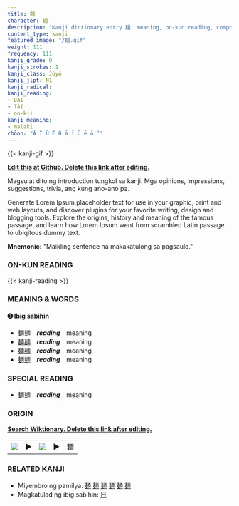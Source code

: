 ```yaml
---
title: 麺
character: 麺
description: "Kanji dictionary entry 麺: meaning, on-kun reading, compounds, origin, related kanji"
content_type: kanji
featured_image: "/麺.gif"
weight: 111
frequency: 111
kanji_grade: 9
kanji_strokes: 1
kanji_class: Jōyō
kanji_jlpt: N1
kanji_radical: 
kanji_reading: 
- DAI
- TAI
- oo-kii
kanji_meaning:
- malaki
chōon: "Ā Ī Ū Ē Ō ā ī ū ē ō ’"
---
```

[//]: # (Don't edit the line below. Kanji animated GIF code is automatically generated.)
{{< kanji-gif >}}

[//]: # (Edit below this line.)

**[Edit this at Github. Delete this link after editing.](https://github.com/tim0g/tim/tree/main/content/kanji/麺/index.md)**

Magsulat dito ng introduction tungkol sa kanji. Mga opinions, impressions, suggestions, trivia, ang kung ano-ano pa.

Generate Lorem Ipsum placeholder text for use in your graphic, print and web layouts, and discover plugins for your favorite writing, design and blogging tools. Explore the origins, history and meaning of the famous passage, and learn how Lorem Ipsum went from scrambled Latin passage to ubiqitous dummy text.
 
**Mnemonic:** "Maikling sentence na makakatulong sa pagsaulo."

### ON-KUN READING

[//]: # (Don't edit the line below. ON-KUN READING code is automatically generated.)
{{< kanji-reading >}}

### MEANING & WORDS

#### ➊ **Ibig sabihin**
  - [麺](../麺)[麺](../麺)　***reading***　meaning
  - [麺](../麺)[麺](../麺)　***reading***　meaning
  - [麺](../麺)[麺](../麺)　***reading***　meaning
  - [麺](../麺)[麺](../麺)　***reading***　meaning

### SPECIAL READING
  - [麺](../麺)[麺](../麺)　***reading***　meaning

### ORIGIN

**[Search Wiktionary. Delete this link after editing.](https://wiktionary.org/wiki/麺)**
<table class="kanji-table"><tr><td>
<img src="60px-麺-bronze.svg.png">
</td><td>▶</td><td>
<img src="60px-麺-oracle.svg.png">
</td><td>▶</td>
<td class="kanji-origin">麺</td>
</tr></table>

### RELATED KANJI
- Miyembro ng pamilya: [麺](../麺) [麺](../麺) [麺](../麺) [麺](../麺) [麺](../麺) [麺](../麺)
- Magkatulad ng ibig sabihin: [日](../日)
